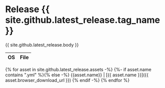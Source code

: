 # Release {{ site.github.latest_release.tag_name }}

{{ site.github.latest_release.body }}

OS | File
-- | --
{% for asset in site.github.latest_release.assets -%}
  {%- if asset.name contains ".yml" %}{% else -%}
    {{asset.name}} | [{{ asset.name }}]({{ asset.browser_download_url }})
  {% endif -%}
{% endfor %}


<div style="display: none">
{{ site.github.latest_release }}
</div>
